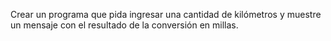 Crear un programa que pida ingresar una cantidad de kilómetros y muestre un mensaje con el resultado de la conversión en millas.